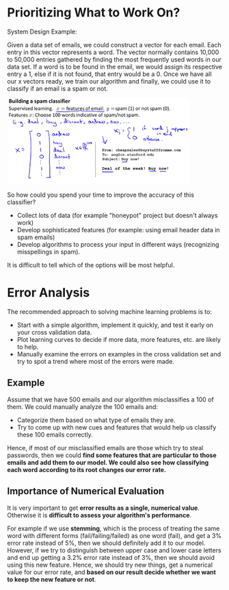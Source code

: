 # Prioritizing What to Work On?

System Design Example:

Given a data set of emails, we could construct a vector for each email. Each entry in this vector represents a word. The vector normally contains 10,000 to 50,000 entries gathered by finding the most frequently used words in our data set. If a word is to be found in the email, we would assign its respective entry a 1, else if it is not found, that entry would be a 0. Once we have all our x vectors ready, we train our algorithm and finally, we could use it to classify if an email is a spam or not.

<img src="./img/3/classify_spam_email.png" height="200"/>

So how could you spend your time to improve the accuracy of this classifier?

 - Collect lots of data (for example "honeypot" project but doesn't always work)
 - Develop sophisticated features (for example: using email header data in spam emails)
 - Develop algorithms to process your input in different ways (recognizing misspellings in spam).

It is difficult to tell which of the options will be most helpful.

# Error Analysis
The recommended approach to solving machine learning problems is to:

 - Start with a simple algorithm, implement it quickly, and test it early on your cross validation data.
 - Plot learning curves to decide if more data, more features, etc. are likely to help.
 - Manually examine the errors on examples in the cross validation set and try to spot a trend where most of the errors were made.

## Example

Assume that we have 500 emails and our algorithm misclassifies a 100 of them. We could manually analyze the 100 emails and:
 - Categorize them based on what type of emails they are. 
 - Try to come up with new cues and features that would help us classify these 100 emails correctly. 

Hence, if most of our misclassified emails are those which try to steal passwords, then we could **find some features that are particular to those emails and add them to our model. We could also see how classifying each word according to its root changes our error rate.**

## Importance of Numerical Evaluation
It is very important to get **error results as a single, numerical value**. Otherwise it is **difficult to assess your algorithm's performance**. 

For example if we use **stemming**, which is the process of treating the same word with different forms (fail/failing/failed) as one word (fail), and get a 3% error rate instead of 5%, then we should definitely add it to our model. However, if we try to distinguish between upper case and lower case letters and end up getting a 3.2% error rate instead of 3%, then we should avoid using this new feature. Hence, we should try new things, get a numerical value for our error rate, and **based on our result decide whether we want to keep the new feature or not**.
